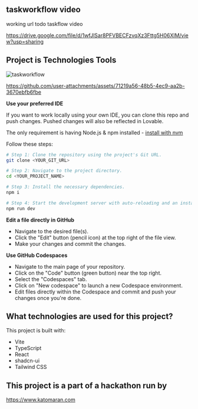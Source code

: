 ## taskworkflow video

working url todo taskflow video 

https://drive.google.com/file/d/1wfJlSar8PFVBECFzvqXz3Fttg5H06XlM/view?usp=sharing

## Project is Technologies Tools

![taskworkflow](https://github.com/user-attachments/assets/ee8d81e4-0521-4833-a3c6-e26c0538a8ac)

https://github.com/user-attachments/assets/71219a56-48b5-4ec9-aa2b-3670ebfb6fbe

**Use your preferred IDE**

If you want to work locally using your own IDE, you can clone this repo and push changes. Pushed changes will also be reflected in Lovable.

The only requirement is having Node.js & npm installed - [install with nvm](https://github.com/nvm-sh/nvm#installing-and-updating)

Follow these steps:

```sh
# Step 1: Clone the repository using the project's Git URL.
git clone <YOUR_GIT_URL>

# Step 2: Navigate to the project directory.
cd <YOUR_PROJECT_NAME>

# Step 3: Install the necessary dependencies.
npm i

# Step 4: Start the development server with auto-reloading and an instant preview.
npm run dev
```

**Edit a file directly in GitHub**

- Navigate to the desired file(s).
- Click the "Edit" button (pencil icon) at the top right of the file view.
- Make your changes and commit the changes.

**Use GitHub Codespaces**

- Navigate to the main page of your repository.
- Click on the "Code" button (green button) near the top right.
- Select the "Codespaces" tab.
- Click on "New codespace" to launch a new Codespace environment.
- Edit files directly within the Codespace and commit and push your changes once you're done.

## What technologies are used for this project?

This project is built with:

- Vite
- TypeScript
- React
- shadcn-ui
- Tailwind CSS


## This project is a part of a hackathon run by
https://www.katomaran.com
